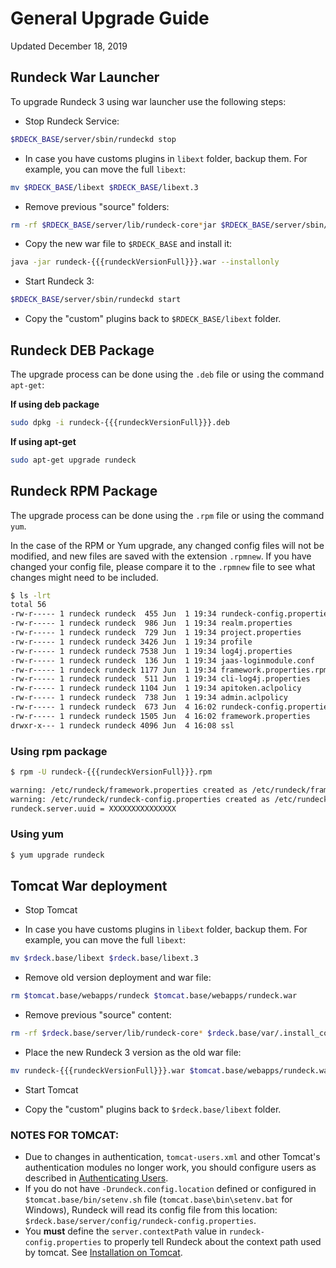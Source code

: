 # General Upgrade Guide

Updated December 18, 2019

## Rundeck War Launcher

To upgrade Rundeck 3 using war launcher use the following steps:

- Stop Rundeck Service:
```sh
$RDECK_BASE/server/sbin/rundeckd stop
```

- In case you have customs plugins in `libext` folder, backup them. For example, you can move the full `libext`:
```sh
mv $RDECK_BASE/libext $RDECK_BASE/libext.3
```

- Remove previous "source" folders:
```sh
rm -rf $RDECK_BASE/server/lib/rundeck-core*jar $RDECK_BASE/server/sbin/ $RDECK_BASE/tools/ $RDECK_BASE/var/.install_complete-missing-ver
```

- Copy the new war file to `$RDECK_BASE` and install it:
```sh
java -jar rundeck-{{{rundeckVersionFull}}}.war --installonly
```

- Start Rundeck 3:
```sh
$RDECK_BASE/server/sbin/rundeckd start
```

- Copy the "custom" plugins back to `$RDECK_BASE/libext` folder.


## Rundeck DEB Package

The upgrade process can be done using the `.deb` file or using the command `apt-get`:

**If using deb package**

```sh
sudo dpkg -i rundeck-{{{rundeckVersionFull}}}.deb
```

**If using apt-get**

```sh
sudo apt-get upgrade rundeck
```

## Rundeck RPM Package

The upgrade process can be done using the `.rpm` file or using the command `yum`.

In the case of the RPM or Yum upgrade, any changed config files will not be modified, and new files are saved with the extension `.rpmnew`. If you have changed
your config file, please compare it to the `.rpmnew` file to see what changes might need to be included.


```sh
$ ls -lrt
total 56
-rw-r----- 1 rundeck rundeck  455 Jun  1 19:34 rundeck-config.properties.rpmnew
-rw-r----- 1 rundeck rundeck  986 Jun  1 19:34 realm.properties
-rw-r----- 1 rundeck rundeck  729 Jun  1 19:34 project.properties
-rw-r----- 1 rundeck rundeck 3426 Jun  1 19:34 profile
-rw-r----- 1 rundeck rundeck 7538 Jun  1 19:34 log4j.properties
-rw-r----- 1 rundeck rundeck  136 Jun  1 19:34 jaas-loginmodule.conf
-rw-r----- 1 rundeck rundeck 1177 Jun  1 19:34 framework.properties.rpmnew
-rw-r----- 1 rundeck rundeck  511 Jun  1 19:34 cli-log4j.properties
-rw-r----- 1 rundeck rundeck 1104 Jun  1 19:34 apitoken.aclpolicy
-rw-r----- 1 rundeck rundeck  738 Jun  1 19:34 admin.aclpolicy
-rw-r----- 1 rundeck rundeck  673 Jun  4 16:02 rundeck-config.properties
-rw-r----- 1 rundeck rundeck 1505 Jun  4 16:02 framework.properties
drwxr-x--- 1 rundeck rundeck 4096 Jun  4 16:08 ssl
```

### Using rpm package


```sh
$ rpm -U rundeck-{{{rundeckVersionFull}}}.rpm

warning: /etc/rundeck/framework.properties created as /etc/rundeck/framework.properties.rpmnew
warning: /etc/rundeck/rundeck-config.properties created as /etc/rundeck/rundeck-config.properties.rpmnew
rundeck.server.uuid = XXXXXXXXXXXXXXX

```

### Using yum

```sh
$ yum upgrade rundeck 
```

## Tomcat War deployment

- Stop Tomcat

- In case you have customs plugins in `libext` folder, backup them. For example, you can move the full `libext`:
```sh
mv $rdeck.base/libext $rdeck.base/libext.3
```

- Remove old version deployment and war file:
```sh
rm $tomcat.base/webapps/rundeck $tomcat.base/webapps/rundeck.war
```

- Remove previous "source" content:
```sh
rm -rf $rdeck.base/server/lib/rundeck-core* $rdeck.base/var/.install_complete-missing-ver
```

- Place the new Rundeck 3 version as the old war file:
```sh
mv rundeck-{{{rundeckVersionFull}}}.war $tomcat.base/webapps/rundeck.war
```

- Start Tomcat

- Copy the "custom" plugins back to `$rdeck.base/libext` folder.

### NOTES FOR TOMCAT:

- Due to changes in authentication, `tomcat-users.xml` and other Tomcat's authentication modules no longer work, you should configure users as described in [Authenticating Users](/administration/security/authentication.md#authenticating-users).
- If you do not have `-Drundeck.config.location` defined or configured in `$tomcat.base/bin/setenv.sh` file (`tomcat.base\bin\setenv.bat` for Windows), Rundeck will read its config file from this location: `$rdeck.base/server/config/rundeck-config.properties`.
- You **must** define the `server.contextPath` value in `rundeck-config.properties` to properly tell Rundeck about the context path used by tomcat. See [Installation on Tomcat](/administration/install/tomcat.md).

